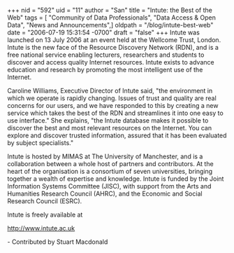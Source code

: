 +++
nid = "592"
uid = "11"
author = "San"
title = "Intute: the Best of the Web"
tags = [ "Community of Data Professionals", "Data Access & Open Data", "News and Announcements",]
oldpath = "/blog/intute-best-web"
date = "2006-07-19 15:31:54 -0700"
draft = "false"
+++
Intute was launched on 13 July 2006 at an event held at the Wellcome
Trust, London. Intute is the new face of the Resource Discovery Network
(RDN), and is a free national service enabling lecturers, researchers
and students to discover and access quality Internet resources. Intute
exists to advance education and research by promoting the most
intelligent use of the Internet.

Caroline Williams, Executive Director of Intute said, \"the environment
in which we operate is rapidly changing. Issues of trust and quality are
real concerns for our users, and we have responded to this by creating a
new service which takes the best of the RDN and streamlines it into one
easy to use interface.\" She explains, \"the Intute database makes it
possible to discover the best and most relevant resources on the
Internet. You can explore and discover trusted information, assured that
it has been evaluated by subject specialists.\"

Intute is hosted by MIMAS at The University of Manchester, and is a
collaboration between a whole host of partners and contributors. At the
heart of the organisation is a consortium of seven universities,
bringing together a wealth of expertise and knowledge. Intute is funded
by the Joint Information Systems Committee (JISC), with support from the
Arts and Humanities Research Council (AHRC), and the Economic and Social
Research Council (ESRC).

Intute is freely available at

<http://www.intute.ac.uk>

\- Contributed by Stuart Macdonald
